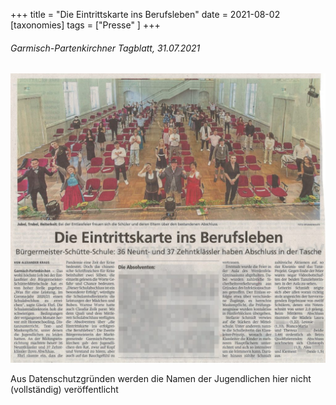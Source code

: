 +++
title = "Die Eintrittskarte ins Berufsleben"
date = 2021-08-02
[taxonomies]
tags = ["Presse" ]
+++

###### Garmisch-Partenkirchner Tagblatt, 31.07.2021

[![](images/Abschlussfeier-Entlassklassen_final-1024x940.jpg)](https://volksschule-partenkirchen.de/wp-content/uploads/TAgblatt-31-07-21-Abschlussfeier.pdf)

Aus Datenschutzgründen werden die Namen der Jugendlichen hier nicht (vollständig) veröffentlicht
